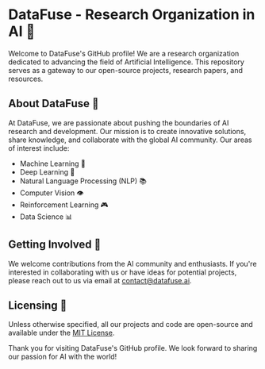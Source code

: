 # DataFuse - Research Organization in AI 🤖

Welcome to DataFuse's GitHub profile! We are a research organization dedicated to advancing the field of Artificial Intelligence. This repository serves as a gateway to our open-source projects, research papers, and resources.

## About DataFuse 🚀

At DataFuse, we are passionate about pushing the boundaries of AI research and development. Our mission is to create innovative solutions, share knowledge, and collaborate with the global AI community. Our areas of interest include:

- Machine Learning 🧠
- Deep Learning 🤯
- Natural Language Processing (NLP) 📚
- Computer Vision 👁️
- Reinforcement Learning 🎮
- Data Science 📊

## Getting Involved 🤝

We welcome contributions from the AI community and enthusiasts. If you're interested in collaborating with us or have ideas for potential projects, please reach out to us via email at [contact@datafuse.ai](mailto:datafuse.999x@outlook.com).

## Licensing 📜

Unless otherwise specified, all our projects and code are open-source and available under the [MIT License](LICENSE.md).

Thank you for visiting DataFuse's GitHub profile. We look forward to sharing our passion for AI with the world!
